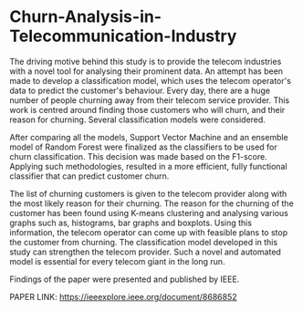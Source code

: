 # Churn-Analysis-in-Telecommunication-Industry

The driving motive behind this study is to provide the telecom industries with a novel tool for analysing their prominent data. An attempt has been made to develop a classification model, which uses the telecom operator's data to predict the customer's behaviour. Every day, there are a huge number of people churning away from their telecom service provider. This work is centred around finding those customers who will churn, and their reason for churning. Several classification models were considered. 

After comparing all the models, Support Vector Machine and an ensemble model of Random Forest were finalized as the classifiers to be used for churn classification. This decision was made based on the F1-score. Applying such methodologies, resulted in a more efficient, fully functional classifier that can predict customer churn. 

The list of churning customers is given to the telecom provider along with the most likely reason for their churning. The reason for the churning of the customer has been found using K-means clustering and analysing various graphs such as, histograms, bar graphs and boxplots. Using this information, the telecom operator can come up with feasible plans to stop the customer from churning. The classification model developed in this study can strengthen the telecom provider. Such a novel and automated model is essential for every telecom giant in the long run.

Findings of the paper were presented and published by IEEE. 

PAPER LINK: https://ieeexplore.ieee.org/document/8686852
